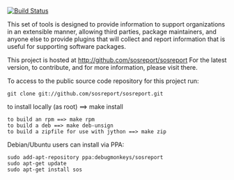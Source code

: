 [![Build Status](https://travis-ci.org/battlemidget/sosreport.png?branch=develop)](https://travis-ci.org/battlemidget/sosreport)

This set of tools is designed to provide information to support organizations
in an extensible manner, allowing third parties, package maintainers, and
anyone else to provide plugins that will collect and report information that
is useful for supporting software packages.

This project is hosted at http://github.com/sosreport/sosreport For the latest
version, to contribute, and for more information, please visit there.

To access to the public source code repository for this project run:

```
git clone git://github.com/sosreport/sosreport.git
```

to install locally (as root) ==> make install

```
to build an rpm ==> make rpm
to build a deb ==> make deb-unsign
to build a zipfile for use with jython ==> make zip
```

Debian/Ubuntu users can install via PPA:

```
sudo add-apt-repository ppa:debugmonkeys/sosreport
sudo apt-get update
sudo apt-get install sos
```
